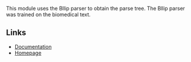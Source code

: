 This module uses the Bllip parser to obtain the parse tree. The Bllip parser was trained on the biomedical text.

## Links

* [Documentation](https://medtext.readthedocs.io/en/latest/index.html)
* [Homepage](https://github.com/bionlplab/medtext)

